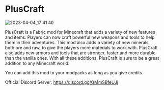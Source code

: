 # PlusCraft
![2023-04-04_17 41 40](https://user-images.githubusercontent.com/75208577/229845925-239f2df9-efdb-4ee9-b201-813922e62d2a.png)

PlusCraft is a Fabric mod for Minecraft that adds a variety of new features and items. Players can now craft powerful new weapons and tools to help them in their adventures. This mod also adds a variety of new minerals, both ore and raw, to give the players more materials to work with. PlusCraft also adds new armors and tools that are stronger, faster and more durable than the vanilla ones. With all these additions, PlusCraft is sure to be a great addition to any Minecraft world.

You can add this mod to your modpacks as long as you give credits.

Official Discord Server: https://discord.gg/GMmSBfeUJj
